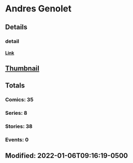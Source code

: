 # Andres  Genolet 
## Details
### detail
#### [Link](http://marvel.com/comics/creators/13559/andres_genolet?utm_campaign=apiRef&utm_source=225578a89fc76f3d20fbffda5d17a88d)
## [Thumbnail](http://i.annihil.us/u/prod/marvel/i/mg/b/40/image_not_available.jpg)
## Totals
### Comics: 35
### Series: 8
### Stories: 38
### Events: 0
## Modified: 2022-01-06T09:16:19-0500